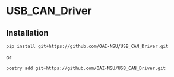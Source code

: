 # USB_CAN_Driver

## Installation

```
pip install git+https://github.com/OAI-NSU/USB_CAN_Driver.git
```

or

```
poetry add git+https://github.com/OAI-NSU/USB_CAN_Driver.git
```

